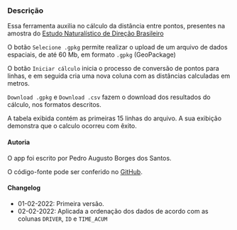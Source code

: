 
### Descrição
Essa ferramenta auxilia no cálculo da distância entre pontos, presentes na amostra do [Estudo Naturalístico de Direção Brasileiro](http://www.tecnologia.ufpr.br/portal/ceppur/estudo-naturalistico-de-direcao-brasileiro/)

O botão `Selecione .gpkg` permite realizar o upload de um arquivo de dados espaciais, de até 60 Mb, em formato `.gpkg` (GeoPackage)

O botão `Iniciar cálculo` inicia o processo de conversão de pontos para linhas, e em seguida cria uma nova coluna com as distâncias calculadas em metros.

`Download .gpkg` e `Download .csv` fazem o download dos resultados do cálculo, nos formatos descritos.

A tabela exibida contém as primeiras 15 linhas do arquivo. A sua exibição demonstra que o calculo ocorreu com êxito.

#### Autoria
O app foi escrito por Pedro Augusto Borges dos Santos.

O código-fonte pode ser conferido no [GitHub](https://github.com/pabsantos/dist_app). 

#### Changelog
- 01-02-2022: Primeira versão.
- 02-02-2022: Aplicada a ordenação dos dados de acordo com as colunas `DRIVER`, `ID` e `TIME_ACUM`